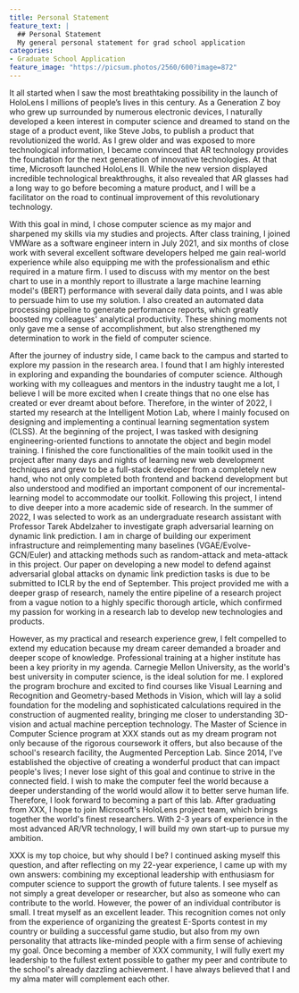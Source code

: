 ```yaml
---
title: Personal Statement
feature_text: |
  ## Personal Statement
  My general personal statement for grad school application
categories:
- Graduate School Application
feature_image: "https://picsum.photos/2560/600?image=872"
---
```


It all started when I saw the most breathtaking possibility in the launch of HoloLens I millions of people’s lives in this century. As a Generation Z boy who grew up surrounded by numerous electronic devices, I naturally developed a keen interest in computer science and dreamed to stand on the stage of a product event, like Steve Jobs, to publish a product that revolutionized the world. As I grew older and was exposed to more technological information, I became convinced that AR technology provides the foundation for the next generation of innovative technologies. At that time, Microsoft launched HoloLens II. While the new version displayed incredible technological breakthroughs, it also revealed that AR glasses had a long way to go before becoming a mature product, and I will be a facilitator on the road to continual improvement of this revolutionary technology.

With this goal in mind, I chose computer science as my major and sharpened my skills via my studies and projects. After class training, I joined VMWare as a software engineer intern in July 2021, and six months of close work with several excellent software developers helped me gain real-world experience while also equipping me with the professionalism and ethic required in a mature firm. I used to discuss with my mentor on the best chart to use in a monthly report to illustrate a large machine learning model's (BERT) performance with several daily data points, and I was able to persuade him to use my solution. I also created an automated data processing pipeline to generate performance reports, which greatly boosted my colleagues' analytical productivity. These shining moments not only gave me a sense of accomplishment, but also strengthened my determination to work in the field of computer science.

After the journey of industry side, I came back to the campus and started to explore my passion in the research area. I found that I am highly interested in exploring and expanding the boundaries of computer science. Although working with my colleagues and mentors in the industry taught me a lot, I believe I will be more excited when I create things that no one else has created or ever dreamt about before. Therefore, in the winter of 2022, I started my research at the Intelligent Motion Lab, where I mainly focused on designing and implementing a continual learning segmentation system (CLSS). At the beginning of the project, I was tasked with designing engineering-oriented functions to annotate the object and begin model training. I finished the core functionalities of the main toolkit used in the project after many days and nights of learning new web development techniques and grew to be a full-stack developer from a completely new hand, who not only completed both frontend and backend development but also understood and modified an important component of our incremental-learning model to accommodate our toolkit. Following this project, I intend to dive deeper into a more academic side of research. In the summer of 2022, I was selected to work as an undergraduate research assistant with Professor Tarek Abdelzaher to investigate graph adversarial learning on dynamic link prediction. I am in charge of building our experiment infrastructure and reimplementing many baselines (VGAE/Evolve-GCN/Euler) and attacking methods such as random-attack and meta-attack in this project. Our paper on developing a new model to defend against adversarial global attacks on dynamic link prediction tasks is due to be submitted to ICLR by the end of September. This project provided me with a deeper grasp of research, namely the entire pipeline of a research project from a vague notion to a highly specific thorough article, which confirmed my passion for working in a research lab to develop new technologies and products.

However, as my practical and research experience grew, I felt compelled to extend my education because my dream career demanded a broader and deeper scope of knowledge.  Professional training at a higher institute has been a key priority in my agenda. Carnegie Mellon University, as the world's best university in computer science, is the ideal solution for me. I explored the program brochure and excited to find courses like Visual Learning and Recognition and Geometry-based Methods in Vision, which will lay a solid foundation for the modeling and sophisticated calculations required in the construction of augmented reality, bringing me closer to understanding 3D-vision and actual machine perception technology. The Master of Science in Computer Science program at XXX stands out as my dream program not only because of the rigorous coursework it offers, but also because of the school's research facility, the Augmented Perception Lab. Since 2014, I've established the objective of creating a wonderful product that can impact people's lives; I never lose sight of this goal and continue to strive in the connected field. I wish to make the computer feel the world because a deeper understanding of the world would allow it to better serve human life. Therefore, I look forward to becoming a part of this lab. After graduating from XXX, I hope to join Microsoft's HoloLens project team, which brings together the world's finest researchers. With 2-3 years of experience in the most advanced AR/VR technology, I will build my own start-up to pursue my ambition.

XXX is my top choice, but why should I be? I continued asking myself this question, and after reflecting on my 22-year experience, I came up with my own answers: combining my exceptional leadership with enthusiasm for computer science to support the growth of future talents. I see myself as not simply a great developer or researcher, but also as someone who can contribute to the world. However, the power of an individual contributor is small. I treat myself as an excellent leader. This recognition comes not only from the experience of organizing the greatest E-Sports contest in my country or building a successful game studio, but also from my own personality that attracts like-minded people with a firm sense of achieving my goal. Once becoming a member of XXX community, I will fully exert my leadership to the fullest extent possible to gather my peer and contribute to the school's already dazzling achievement. I have always believed that I and my alma mater will complement each other.


